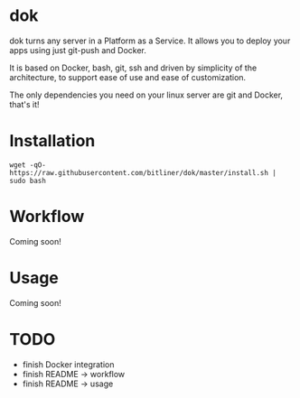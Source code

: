 dok
===================================================

dok turns any server in a Platform as a Service. 
It allows you to deploy your apps using just git-push and Docker.

It is based on Docker, bash, git, ssh and driven by simplicity of the architecture, to support ease of use and ease of customization. 

The only dependencies you need on your linux server are git and Docker, that's it!

# Installation

`wget -qO- https://raw.githubusercontent.com/bitliner/dok/master/install.sh | sudo bash`

# Workflow

Coming soon!

# Usage

Coming soon! 

# TODO

* finish Docker integration
* finish README -> workflow
* finish README -> usage
